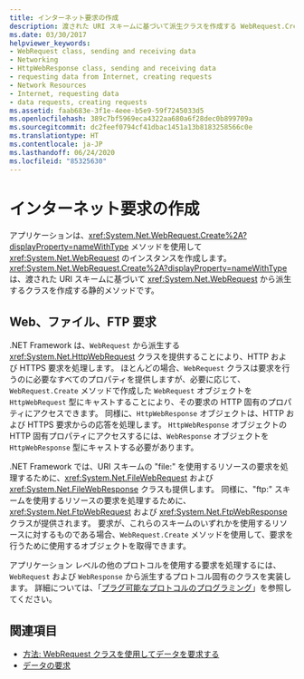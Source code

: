 ```yaml
---
title: インターネット要求の作成
description: 渡された URI スキームに基づいて派生クラスを作成する WebRequest.Create メソッドを利用することでアプリケーションで WebRequest インスタンスが作成されるしくみについて説明します。
ms.date: 03/30/2017
helpviewer_keywords:
- WebRequest class, sending and receiving data
- Networking
- HttpWebResponse class, sending and receiving data
- requesting data from Internet, creating requests
- Network Resources
- Internet, requesting data
- data requests, creating requests
ms.assetid: faab683e-3f1e-4eee-b5e9-59f7245033d5
ms.openlocfilehash: 389c7bf5969eca4322aa680a6f28dec0b899709a
ms.sourcegitcommit: dc2feef0794cf41dbac1451a13b8183258566c0e
ms.translationtype: HT
ms.contentlocale: ja-JP
ms.lasthandoff: 06/24/2020
ms.locfileid: "85325630"
---
```

# <a name="create-internet-requests"></a>インターネット要求の作成

アプリケーションは、<xref:System.Net.WebRequest.Create%2A?displayProperty=nameWithType> メソッドを使用して <xref:System.Net.WebRequest> のインスタンスを作成します。 <xref:System.Net.WebRequest.Create%2A?displayProperty=nameWithType> は、渡された URI スキームに基づいて <xref:System.Net.WebRequest> から派生するクラスを作成する静的メソッドです。  
  
## <a name="web-file-and-ftp-requests"></a>Web、ファイル、FTP 要求

.NET Framework は、`WebRequest` から派生する <xref:System.Net.HttpWebRequest> クラスを提供することにより、HTTP および HTTPS 要求を処理します。 ほとんどの場合、`WebRequest` クラスは要求を行うのに必要なすべてのプロパティを提供しますが、必要に応じて、`WebRequest.Create` メソッドで作成した `WebRequest` オブジェクトを `HttpWebRequest` 型にキャストすることにより、その要求の HTTP 固有のプロパティにアクセスできます。 同様に、`HttpWebResponse` オブジェクトは、HTTP および HTTPS 要求からの応答を処理します。 `HttpWebResponse` オブジェクトの HTTP 固有プロパティにアクセスするには、`WebResponse` オブジェクトを `HttpWebResponse` 型にキャストする必要があります。  
  
.NET Framework では、URI スキームの "file:" を使用するリソースの要求を処理するために、<xref:System.Net.FileWebRequest> および <xref:System.Net.FileWebResponse> クラスも提供します。 同様に、"ftp:" スキームを使用するリソースの要求を処理するために、<xref:System.Net.FtpWebRequest> および <xref:System.Net.FtpWebResponse> クラスが提供されます。 要求が、これらのスキームのいずれかを使用するリソースに対するものである場合、`WebRequest.Create` メソッドを使用して、要求を行うために使用するオブジェクトを取得できます。  
  
アプリケーション レベルの他のプロトコルを使用する要求を処理するには、`WebRequest` および `WebResponse` から派生するプロトコル固有のクラスを実装します。 詳細については、「[プラグ可能なプロトコルのプログラミング](programming-pluggable-protocols.md)」を参照してください。  
  
## <a name="see-also"></a>関連項目

- [方法: WebRequest クラスを使用してデータを要求する](how-to-request-data-using-the-webrequest-class.md)
- [データの要求](requesting-data.md)
